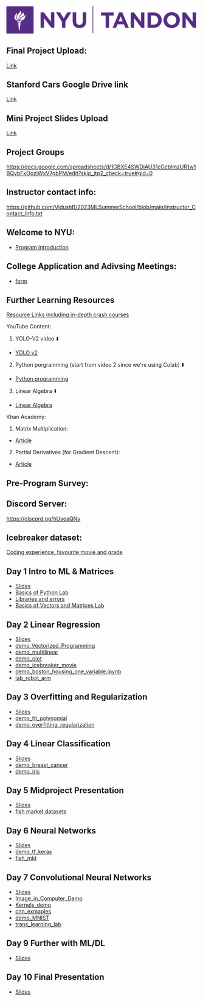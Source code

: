 ![NYU Tandon Logo](Day9/tandon_logo.png)
## Final Project Upload:
[Link](https://drive.google.com/drive/folders/1zEjiSYEFkIv6QEoR0HD5Ekmc1nmS7VCC?usp=sharing)

## Stanford Cars Google Drive link
[Link](https://drive.google.com/drive/folders/1Y-wBwMm-ACbouyt8mwD7eJOPzQgsF9sv?usp=sharing)

## Mini Project Slides Upload
[Link](https://drive.google.com/drive/folders/19DcLxzVVYJl6a-UefgM4evmygCn8EqEq?usp=sharing)

## Project Groups
https://docs.google.com/spreadsheets/d/1GBXE4SWDiAU31cGcblmzUR1w1BQybFkOoziWxV7gbPM/edit?skip_itp2_check=true#gid=0
## Instructor contact info:  
https://github.com/VidushB/2023MLSummerSchool/blob/main/Instructor_Contact_Info.txt  

## Welcome to NYU:
- [Program Introduction](https://docs.google.com/document/d/1ZPjIiKik0eja0h0P6Md8Sw8SEW19UkdXahHOU-6rTf8/edit?usp=sharing)

## College Application and Adivsing Meetings:
- [form](https://forms.gle/eTbrNMQshccDrk5n8)

## Further Learning Resources
[Resource Links including in-depth crash courses](https://github.com/VidushB/2023MLSummerSchool/blob/main/Day9/Resource_links.txt)  
  
YouTube Content:  

1. YOLO-V2 video ⬇️
- [YOLO v2](https://www.youtube.com/watch?v=VOC3huqHrss)
2. Python porgramming (start from video 2 since we're using Colab) ⬇️
- [Python programming](https://www.youtube.com/playlist?list=PL-osiE80TeTskrapNbzXhwoFUiLCjGgY7)
3. Linear Algebra ⬇️
- [Linear Algebra](https://www.youtube.com/playlist?list=PLZHQObOWTQDPD3MizzM2xVFitgF8hE_ab)

Khan Academy:
1. Matrix Multiplication:
- [Article](https://www.khanacademy.org/math/precalculus/x9e81a4f98389efdf:matrices/x9e81a4f98389efdf:multiplying-matrices-by-matrices/a/multiplying-matrices)
2. Partial Derivatives (for Gradient Descent):
- [Article](https://www.khanacademy.org/math/multivariable-calculus/multivariable-derivatives/partial-derivative-and-gradient-articles/a/introduction-to-partial-derivatives)




## Pre-Program Survey:  

## Discord Server:
[https://discord.gg/hUveaQNy
](https://discord.gg/hUveaQNy)  

## Icebreaker dataset: 
[Coding experience, favourite movie and grade](https://docs.google.com/spreadsheets/d/1_ngLKoPC6Dy9hCRPBC4VmFSK9TwZSx-NCQiQYwOcfC4/edit?usp=sharing)

## Day 1 Intro to ML & Matrices
- [Slides](https://github.com/VidushB/2023MLSummerSchool/blob/main/Day1/Day1.pdf)
- [Basics of Python Lab](https://github.com/VidushB/2023MLSummerSchool/blob/main/Day1/demo_python_basics.ipynb)
- [Libraries and errors](https://github.com/VidushB/2023MLSummerSchool/blob/main/Day1/libraries_and_errors.ipynb)
- [Basics of Vectors and Matrices Lab](https://github.com/VidushB/2023MLSummerSchool/blob/main/Day1/demo_vectors_matrices.ipynb)


## Day 2 Linear Regression
- [Slides](https://github.com/VidushB/2023MLSummerSchool/blob/main/Day2/Day2.pdf)
- [demo_Vectorized_Programming](https://github.com/VidushB/2023MLSummerSchool/blob/main/Day2/vectorize_programming.ipynb)
- [demo_multilinear](https://github.com/VidushB/2023MLSummerSchool/blob/main/Day2/demo_multilinear.ipynb)
- [demo_plot](https://github.com/VidushB/2023MLSummerSchool/blob/main/Day2/demo_plot.ipynb)
- [demo_icebreaker_movie](https://github.com/VidushB/2023MLSummerSchool/blob/main/Day2/IceBreaker_movie_demo.ipynb)
- [demo_boston_housing_one_variable.ipynb](https://github.com/VidushB/2023MLSummerSchool/blob/main/Day2/Boston_Housing_One_Variable.ipynb)
- [lab_robot_arm](https://github.com/VidushB/2023MLSummerSchool/blob/main/Day2/lab_robot_arm.ipynb)

## Day 3 Overfitting and Regularization
- [Slides](https://github.com/VidushB/2023MLSummerSchool/blob/main/Day3/Day3.pdf)
- [demo_fit_polynomial](https://github.com/VidushB/2023MLSummerSchool/blob/main/Day3/demo_fit_polynomial.ipynb)
- [demo_overfitting_regularization](https://github.com/VidushB/2023MLSummerSchool/blob/main/Day3/demo_overfitting_regularization.ipynb)

## Day 4 Linear Classification
- [Slides](https://github.com/VidushB/2023MLSummerSchool/blob/main/Day4/Day4.pdf)
- [demo_breast_cancer](https://github.com/VidushB/2023MLSummerSchool/blob/main/Day4/demo_breast_cancer.ipynb)
- [demo_iris](https://github.com/VidushB/2023MLSummerSchool/blob/main/Day4/demo_iris.ipynb)

## Day 5 Midproject Presentation
 - [Slides](https://github.com/VidushB/2023MLSummerSchool/blob/main/Day5/Day%205_Mini_Project.pdf)
 - [fish market datasets](https://github.com/VidushB/2023MLSummerSchool/tree/main/Day5)

## Day 6 Neural Networks
 - [Slides](https://github.com/VidushB/2023MLSummerSchool/blob/main/Day6/Day_6.pdf)
 - [demo_tf_keras](https://github.com/VidushB/2023MLSummerSchool/blob/main/Day6/demo_tf_keras_basics.ipynb)
 - [fish_mkt](https://github.com/VidushB/2023MLSummerSchool/blob/main/Day6/lab_mlp_fish_market_keras.ipynb)

## Day 7 Convolutional Neural Networks
 - [Slides](https://github.com/VidushB/2023MLSummerSchool/blob/main/Day7/Day7.pdf)
 - [Image_in_Computer_Demo](https://github.com/VidushB/2023MLSummerSchool/blob/main/Day7/Images_In_Computer_Demo.ipynb)
 - [Kernels_demo](https://github.com/VidushB/2023MLSummerSchool/blob/main/Day7/Kernels_Demo.ipynb)
 - [cnn_exmaples](https://github.com/VidushB/2023MLSummerSchool/blob/main/Day7/cnn_example.ipynb)
 - [demo_MNIST](https://github.com/VidushB/2023MLSummerSchool/blob/main/Day7/demo_MNIST.ipynb)
 - [trans_learning_lab](https://github.com/VidushB/2023MLSummerSchool/blob/main/Day7/lab_transfer_learning_dog_cat.ipynb)
 
## Day 9 Further with ML/DL
 - [Slides](https://github.com/VidushB/2023MLSummerSchool/blob/main/Day9/Day9.pdf)
 

## Day 10 Final Presentation
 - [Slides](https://github.com/VidushB/2023MLSummerSchool/blob/main/Day10/final_project.pdf)
 
 

